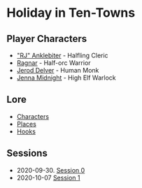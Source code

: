 # Holiday in Ten-Towns

## Player Characters
* ["RJ" Anklebiter](Player_RJ.md) - Halfling Cleric
* [Ragnar](Player_Ragnar.md) - Half-orc Warrior
* [Jerod Delver](Player_Jerod.md) - Human Monk
* [Jenna Midnight](Player_Jenna.md) - High Elf Warlock

## Lore
* [Characters](Characters.md)
* [Places](Places.md)
* [Hooks](Hooks.md)

## Sessions
* 2020-09-30. [Session 0](Session_0.md)
* 2020-10-07 [Session 1](Session_1.md)
<!--stackedit_data:
eyJoaXN0b3J5IjpbLTk1MTEyMTc2MSwtMTA1NTIwMzE2OCwtMz
A3OTEwMjY4LDIxMTYxMjMzODIsLTEyMjgzMTAwODFdfQ==
-->